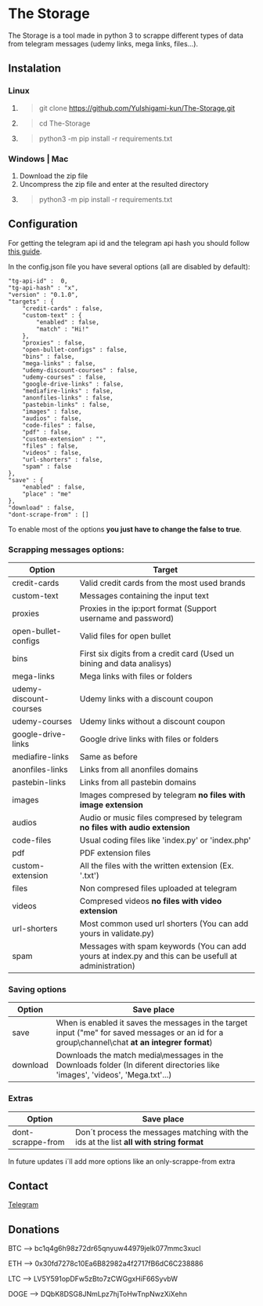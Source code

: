 # The Storage
The Storage is a tool made in python 3 to scrappe different types of data from telegram messages (udemy links, mega links, files...).

## Instalation

### Linux
1. >git clone https://github.com/YuIshigami-kun/The-Storage.git
2. >cd The-Storage
3. >python3 -m pip install -r requirements.txt

### Windows | Mac
1. Download the zip file
2. Uncompress the zip file and enter at the resulted directory
3. >python3 -m pip install -r requirements.txt


## Configuration
For getting the telegram api id and the telegram api hash you should follow [this guide](https://core.telegram.org/api/obtaining_api_id).

In the config.json file you have several options (all are disabled by default):

    "tg-api-id" :  0,
    "tg-api-hash" : "x",
    "version" : "0.1.0",
    "targets" : {
        "credit-cards" : false,
        "custom-text" : {
            "enabled" : false,
            "match" : "Hi!"
        },
        "proxies" : false,
        "open-bullet-configs" : false,
        "bins" : false,
        "mega-links" : false,
        "udemy-discount-courses" : false,
        "udemy-courses" : false,
        "google-drive-links" : false,
        "mediafire-links" : false,
        "anonfiles-links" : false,
        "pastebin-links" : false,
        "images" : false,
        "audios" : false,
        "code-files" : false,
        "pdf" : false,
        "custom-extension" : "",
        "files" : false,
        "videos" : false,
        "url-shorters" : false,
        "spam" : false
    },
    "save" : {
        "enabled" : false,
        "place" : "me"
    },
    "download" : false,
    "dont-scrape-from" : []

To enable most of the options **you just have to change the false to true**.

### Scrapping messages options:
|Option|Target|
| ----------- | ----------- |
|credit-cards|Valid credit cards from the most used brands|
|custom-text|Messages containing the input text|
|proxies|Proxies in the ip:port format (Support username and password)|
|open-bullet-configs|Valid files for open bullet|
|bins|First six digits from a credit card (Used un bining and data analisys)|
|mega-links|Mega links with files or folders|
|udemy-discount-courses|Udemy links with a discount coupon|
|udemy-courses|Udemy links without a discount coupon|
|google-drive-links|Google drive links with files or folders|
|mediafire-links|Same as before|
|anonfiles-links|Links from all anonfiles domains|
|pastebin-links|Links from all pastebin domains|
|images|Images compresed by telegram **no files with image extension**|
|audios|Audio or music files compresed by telegram **no files with audio extension**|
|code-files|Usual coding files like 'index.py' or 'index.php'|
|pdf|PDF extension files|
|custom-extension|All the files with the written extension (Ex. '.txt')|
|files|Non compresed files uploaded at telegram|
|videos|Compresed videos **no files with video extension**|
|url-shorters|Most common used url shorters (You can add yours in validate.py)|
|spam|Messages with spam keywords (You can add yours at index.py and this can be usefull at administration)|

### Saving options
|Option|Save place|
| ----------- | ----------- |
|save|When is enabled it saves the messages in the target input ("me" for saved messages or an id for a group\channel\chat **at an integrer format**)|
|download|Downloads the match media\messages in the Downloads folder (In diferent directories like 'images', 'videos', 'Mega.txt'...)|

### Extras
|Option|Save place|
| ----------- | ----------- |
|dont-scrappe-from|Don´t process the messages matching with the ids at the list **all with string format**|

In future updates i´ll add more options like an only-scrappe-from extra

## Contact
[Telegram](http://t.me/Yulshigami)

## Donations
BTC --> bc1q4g6h98z72dr65qnyuw44979jelk077mmc3xucl

ETH --> 0x30fd7278c10Ea6B82982a4f2717fB6dC6C238886

LTC --> LV5Y591opDFw5zBto7zCWGgxHiF66SyvbW

DOGE --> DQbK8DSG8JNmLpz7hjToHwTnpNwzXiXehn
